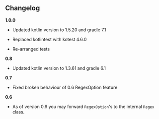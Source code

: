 
## Changelog

**1.0.0**

- Updated kotlin version to 1.5.20 and gradle 7.1

- Replaced kotlintest with kotest 4.6.0

- Re-arranged tests

**0.8**

- Updated kotlin version to 1.3.61 and gradle 6.1

**0.7**

- Fixed broken behaviour of 0.6 RegexOption feature

**0.6**

- As of version 0.6 you may forward ``RegexOption``'s to the internal ``Regex`` class.

